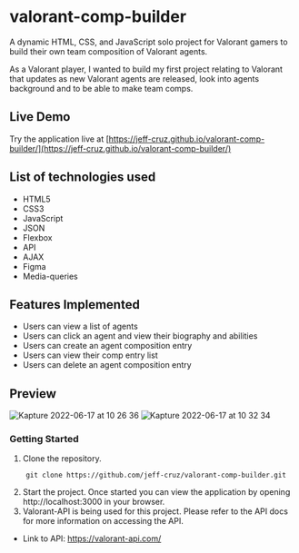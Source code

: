 # valorant-comp-builder

A dynamic HTML, CSS, and JavaScript solo project for Valorant gamers to build their own team composition of Valorant agents.

As a Valorant player, I wanted to build my first project relating to Valorant that updates as new Valorant agents are released, look into agents background and to be able to make team comps.

## Live Demo
Try the application live at [https://jeff-cruz.github.io/valorant-comp-builder/](https://jeff-cruz.github.io/valorant-comp-builder/)

## List of technologies used
* HTML5
* CSS3
* JavaScript
* JSON
* Flexbox
* API
* AJAX
* Figma
* Media-queries

## Features Implemented
* Users can view a list of agents
* Users can click an agent and view their biography and abilities
* Users can create an agent composition entry
* Users can view their comp entry list
* Users can delete an agent composition entry

## Preview
![Kapture 2022-06-17 at 10 26 36](https://user-images.githubusercontent.com/99565410/174349032-93f65c12-87dc-40ec-adfd-888e72798ae3.gif)
![Kapture 2022-06-17 at 10 32 34](https://user-images.githubusercontent.com/99565410/174349320-9306501d-8373-4d34-955a-e9aa1de308fc.gif)

### Getting Started
1. Clone the repository.

```shell
    git clone https://github.com/jeff-cruz/valorant-comp-builder.git
```
2. Start the project. Once started you can view the application by opening http://localhost:3000 in your browser.
3. Valorant-API is being used for this project. Please refer to the API docs for more information on accessing the API.
* Link to API: https://valorant-api.com/
